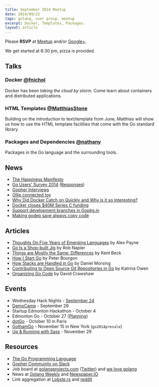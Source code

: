 ```yaml
---
title: September 2014 Meetup
date: 2014/09/22
tags: golang, user group, meetup
excerpt: Docker, Templates, Packages.
layout: article
---
```


Please **RSVP** at [Meetup](http://www.meetup.com/startupedmonton/events/199276992/) and/or [Google+](https://plus.google.com/events/cc2emrbrmvg6sa9f8svlu2tu2k4). 

We get started at 6:30 pm, pizza is provided.

## Talks

### Docker [@fnichol](https://twitter.com/fnichol)

Docker has been *taking the cloud by storm.* Come learn about containers and distributed applications. 

### HTML Templates [@MatthiasStone](https://twitter.com/MatthiasStone)

Building on the introduction to text/template from June, Matthias will show us how to use the HTML template facilities that come with the Go standard library.

### Packages and Dependencies [@nathany](https://twitter.com/nathany)

Packages in the Go language and the surrounding tools.

## News

* [The Happiness Manifesto](https://github.com/scottefein/the-happiness-manifesto)
* [Go Users' Survey 2014](https://docs.google.com/forms/d/1FLPeANe5Dwqz473lgdxxdc6xumDKTQ7KEqmRvazm2a4/viewform) ([Responses](https://docs.google.com/forms/d/1FLPeANe5Dwqz473lgdxxdc6xumDKTQ7KEqmRvazm2a4/viewanalytics))
* [Gopher Interviews](http://list.ly/list/Pak-gopher-interviews)
* [Ollie connected toy](http://www.gosphero.com/ollie/)
* [Why Did Docker Catch on Quickly and Why is it so Interesting?](http://thenewstack.io/why-did-docker-catch-on-quickly-and-why-is-it-so-interesting/)
* [Docker closes $40M Series C funding](https://blog.docker.com/2014/09/docker-closes-40m-series-c-led-by-sequoia/)
* [Support development branches in Gopkg.in](https://github.com/niemeyer/gopkg/issues/25)
* [Making godep save always copy code](https://docs.google.com/document/d/1Dxo9PHfNVETus0UCAuviysZZAr2Hv_vPBMK1-9jBU4M/edit)

## Articles

* [Thoughts On Five Years of Emerging Languages](https://al3x.net/2014/09/16/thoughts-on-five-years-of-emerging-languages.html) by Alex Payne
* [Go Is a Shop-built Jig](http://robnapier.net/go-is-a-shop-built-jig) by Rob Napier
* [Things are Mostly the Same: Differences](https://www.facebook.com/notes/kent-beck/things-are-mostly-the-same-differences/824835944215938) by Kent Beck
* [How I Start Go](http://howistart.org/posts/go/1) by Peter Bourgon
* [How Stacks are Handled in Go](http://blog.cloudflare.com/how-stacks-are-handled-in-go/) by Daniel Morsing
* [Contributing to Open Source Git Repositories in Go](https://blog.splice.com/contributing-open-source-git-repositories-go/) by Katrina Owen
* [Organizing Go Code](http://talks.golang.org/2014/organizeio.slide#1) by David Crawshaw

## Events

* Wednesday Hack Nights - [September 24](http://www.meetup.com/startupedmonton/events/205972242/)
* [DemoCamp](http://www.meetup.com/startupedmonton/events/206914442/) - September 29
* Startup Edmonton Hackathon - October 4
* Edmonton Go - October 27 ([Planning](https://github.com/edmontongo/presentations/issues/13))
* [dotGo](http://www.dotgo.eu/) - October 10 in Paris
* [GothamGo](http://gothamgo.com/) - November 15 in New York (`go2014presale`)
* [Up & Running with Sass](http://sassworkshop.christiannaths.com/) - November 29

## Resources

* [The Go Programming Language](http://golang.org/)
* [Gopher Community on Slack](http://blog.gopheracademy.com/gophers-slack-community)
* Job board at [golangprojects.com](http://www.golangprojects.com/) ([Twitter](https://twitter.com/golangprojects)) and [we love golang](http://www.welovegolang.com/)
* News at [Golang Weekly](http://www.golangweekly.com/) and [Newspaper.IO](http://www.newspaper.io/golang)
* Link aggregation at [Lobste.rs](https://lobste.rs/t/go) and [reddit](https://www.reddit.com/r/golang/)
